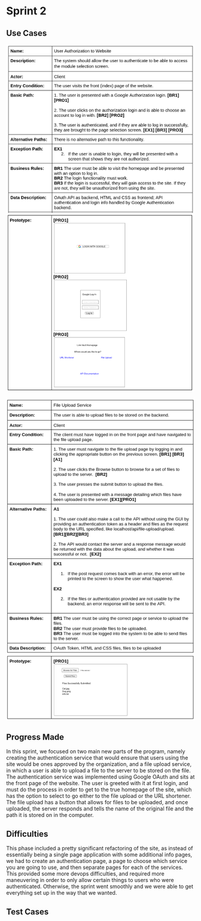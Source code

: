 # Sprint 2

## Use Cases

![Use Case 3a](sprint-images/usecase3-1a.png)
![Use Case 3b](sprint-images/usecase3-1b.png)

![Use Case 4a](sprint-images/usecase4-1a.png)
![Use Case 4b](sprint-images/usecase4-1b.png)

## Progress Made

In this sprint, we focused on two main new parts of the program, namely creating the authentication service that would ensure that users using the site would be ones approved by the organization, and a file upload service, in which a user is able to upload a file to the server to be stored on the file. The authentication service was implemented using Google OAuth and sits at the front page of the website. The user is greeted with it at first login, and must do the process in order to get to the true homepage of the site, which has the option to select to go either to the file upload or the URL shortener. The file upload has a button that allows for files to be uploaded, and once uploaded, the server responds and tells the name of the original file and the path it is stored on in the computer. 

## Difficulties

This phase included a pretty significant refactoring of the site, as instead of essentially being a single page application with some additional info pages, we had to create an authentication page, a page to choose which service you are going to use, and then separate pages for each of the services. This provided some more devops difficulties, and required more maneuvering in order to only allow certain things to users who were authenticated. Otherwise, the sprint went smoothly and we were able to get everything set up in the way that we wanted. 

## Test Cases

